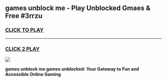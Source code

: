 
## games unblock me - Play Unblocked Gmaes & Free #3rrzu
<h3>
<a href="https://premium.freeplayer.one?title=games_unblock_me&ref=01M">CLICK TO PLAY</a></h3>
<hr>

<h3>
<a href="https://premium.freeplayer.one?title=games_unblock_me&ref=01M">CLICK 2 PLAY</a>
  
</h3>

<a href="https://premium.freeplayer.one?title=games_unblock_me&ref=01M"><img src="https://clearcache.store/games.png"></a>


**games unblock me games unblocked: Your Gateway to Fun and Accessible Online Gaming**
